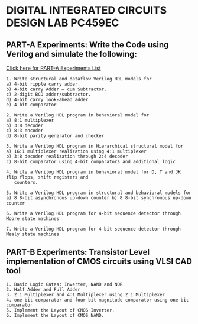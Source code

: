 # DIGITAL INTEGRATED CIRCUITS DESIGN LAB PC459EC

## PART-A Experiments: Write the Code using Verilog and simulate the following:
[Click here for PART-A Experiments List](https://github.com/zakirhussainmj/digital_ic_design_lab/blob/main/partA.md)
```
1. Write structural and dataflow Verilog HDL models for
a) 4-bit ripple carry adder.
b) 4-bit carry Adder – cum Subtractor.
c) 2-digit BCD adder/subtractor.
d) 4-bit carry look-ahead adder
e) 4-bit comparator

2. Write a Verilog HDL program in behavioral model for
a) 8:1 multiplexer
b) 3:8 decoder
c) 8:3 encoder
d) 8-bit parity generator and checker

3. Write a Verilog HDL program in Hierarchical structural model for
a) 16:1 multiplexer realization using 4:1 multiplexer
b) 3:8 decoder realization through 2:4 decoder
c) 8-bit comparator using 4-bit comparators and additional logic

4. Write a Verilog HDL program in behavioral model for D, T and JK flip flops, shift registers and
   counters.

5. Write a Verilog HDL program in structural and behavioral models for
a) 8 8-bit asynchronous up-down counter b) 8 8-bit synchronous up-down counter

6. Write a Verilog HDL program for 4-bit sequence detector through Moore state machines

7. Write a Verilog HDL program for 4-bit sequence detector through Mealy state machines
```
## PART-B Experiments: Transistor Level implementation of CMOS circuits using VLSI CAD tool
```
1. Basic Logic Gates: Inverter, NAND and NOR
2. Half Adder and Full Adder
3. 2:1 Multiplexer and 4:1 Multiplexer using 2:1 Multiplexer
4. one-bit comparator and four-bit magnitude comparator using one-bit comparator
5. Implement the Layout of CMOS Inverter.
6. Implement the Layout of CMOS NAND.
```

